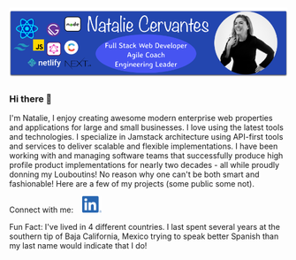 # [![natalie cervantes header](https://raw.githubusercontent.com/Natalie624/Natalie624/main/images/github-header-2024.png)](https://nataliecervantes.com)

### Hi there 👋

I'm Natalie, I enjoy creating awesome modern enterprise web properties and applications for large and small businesses. I love using the latest tools and technologies. I specialize in Jamstack architecture using API-first tools and services to deliver scalable and flexible implementations. I have been working with and managing software teams that successfully produce high profile product implementations for nearly two decades - all while proudly donning my Louboutins! No reason why one can't be both smart and fashionable! Here are a few of my projects (some public some not). 

Connect with me: &nbsp; &nbsp;<a href="https://www.linkedin.com/in/nataliecervantes/"><img height="30" src="https://raw.githubusercontent.com/Natalie624/Natalie624/main/images/linkedin.png?raw=true"></a>&nbsp;&nbsp;

Fun Fact: I've lived in 4 different countries. I last spent several years at the southern tip of Baja California, Mexico trying to speak better Spanish than my last name would indicate that I do!

<!--
**Natalie624/Natalie624** is a ✨ _special_ ✨ repository because its `README.md` (this file) appears on your GitHub profile.

Here are some ideas to get you started:

- 🔭 I’m currently working on ...
- 🌱 I’m currently learning ...
- 👯 I’m looking to collaborate on ...
- 🤔 I’m looking for help with ...
- 💬 Ask me about ...
- 📫 How to reach me: ...
- 😄 Pronouns: ...
- ⚡ Fun fact: ...
-->
